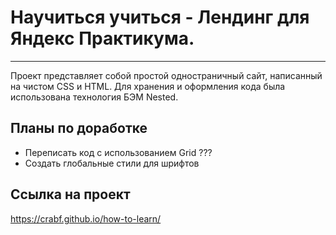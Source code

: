 # Научиться учиться - Лендинг для Яндекс Практикума.
---

Проект представляет собой простой одностраничный сайт, написанный на чистом CSS и HTML. Для хранения и оформления кода была использована технология БЭМ Nested.

## Планы по доработке
* Переписать код с использованием Grid ???
* Создать глобальные стили для шрифтов

## Ссылка на проект
https://crabf.github.io/how-to-learn/
